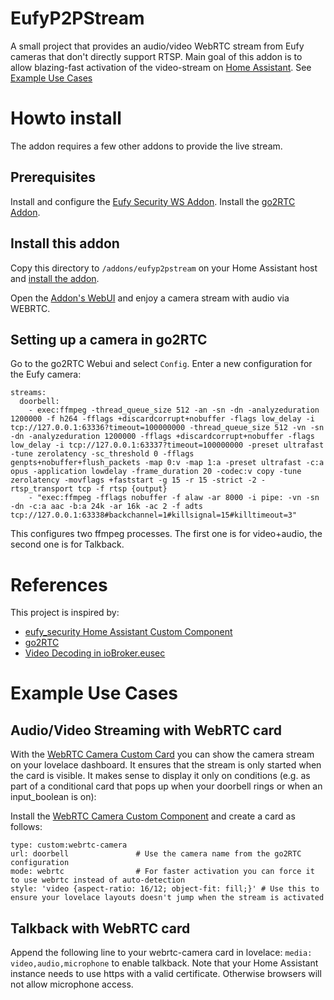 # EufyP2PStream
A small project that provides an audio/video WebRTC stream from Eufy cameras that don't directly support RTSP.
Main goal of this addon is to allow blazing-fast activation of the video-stream on [Home Assistant](https://www.home-assistant.io). See [Example Use Cases](#example-use-cases)

# Howto install
The addon requires a few other addons to provide the live stream.

## Prerequisites
Install and configure the [Eufy Security WS Addon](https://github.com/bropat/hassio-eufy-security-ws).
Install the [go2RTC Addon](https://github.com/AlexxIT/go2rtc).

## Install this addon
Copy this directory to `/addons/eufyp2pstream` on your Home Assistant host and [install the addon](https://my.home-assistant.io/redirect/supervisor_addon/?addon=local_eufyp2pstream).

Open the [Addon's WebUI](https://my.home-assistant.io/redirect/supervisor_ingress/?addon=local_eufyp2pstream) and enjoy a camera stream with audio via WEBRTC.

## Setting up a camera in go2RTC

Go to the go2RTC Webui and select `Config`. Enter a new configuration for the Eufy camera:
```
streams:
  doorbell:
    - exec:ffmpeg -thread_queue_size 512 -an -sn -dn -analyzeduration 1200000 -f h264 -fflags +discardcorrupt+nobuffer -flags low_delay -i tcp://127.0.0.1:63336?timeout=100000000 -thread_queue_size 512 -vn -sn -dn -analyzeduration 1200000 -fflags +discardcorrupt+nobuffer -flags low_delay -i tcp://127.0.0.1:63337?timeout=100000000 -preset ultrafast -tune zerolatency -sc_threshold 0 -fflags genpts+nobuffer+flush_packets -map 0:v -map 1:a -preset ultrafast -c:a opus -application lowdelay -frame_duration 20 -codec:v copy -tune zerolatency -movflags +faststart -g 15 -r 15 -strict -2 -rtsp_transport tcp -f rtsp {output}
    - "exec:ffmpeg -fflags nobuffer -f alaw -ar 8000 -i pipe: -vn -sn -dn -c:a aac -b:a 24k -ar 16k -ac 2 -f adts tcp://127.0.0.1:63338#backchannel=1#killsignal=15#killtimeout=3"
```
This configures two ffmpeg processes. The first one is for video+audio, the second one is for Talkback.

# References
This project is inspired by:

- [eufy_security Home Assistant Custom Component](https://github.com/fuatakgun/eufy_security)
- [go2RTC](https://github.com/AlexxIT/go2rtc)
- [Video Decoding in ioBroker.eusec](https://github.com/bropat/ioBroker.eusec/blob/0a15e1d125f4fd00144af66d57d8d738140ea619/src/lib/eufy-security/video.ts#L14-L65
)

# Example Use Cases

## Audio/Video Streaming with WebRTC card
With the [WebRTC Camera Custom Card](https://github.com/AlexxIT/WebRTC) you can show the camera stream on your lovelace dashboard. It ensures that the stream is only started when the card is visible. It makes sense to display it only on conditions (e.g. as part of a conditional card that pops up when your doorbell rings or when an input_boolean is on):

Install the [WebRTC Camera Custom Component](https://github.com/AlexxIT/WebRTC) and create a card as follows:

```
type: custom:webrtc-camera
url: doorbell               # Use the camera name from the go2RTC configuration
mode: webrtc                # For faster activation you can force it to use webrtc instead of auto-detection
style: 'video {aspect-ratio: 16/12; object-fit: fill;}' # Use this to ensure your lovelace layouts doesn't jump when the stream is activated 
```

## Talkback with WebRTC card
Append the following line to your webrtc-camera card in lovelace: `media: video,audio,microphone` to enable talkback. Note that your Home Assistant instance needs to use https with a valid certificate. Otherwise browsers will not allow microphone access.
